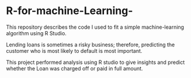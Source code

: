 # R-for-machine-Learning-
This repository describes the code I used to fit a simple machine-learning algorithm using R Studio.

Lending loans is sometimes a risky business; therefore, predicting the customer who is most likely to default is most important.

This project performed analysis using R studio to give insights and predict whether the Loan was charged off or paid in full amount. 
